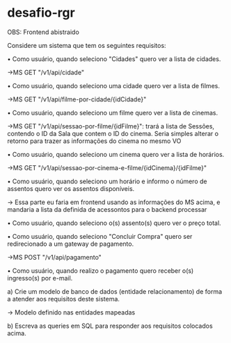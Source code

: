 # desafio-rgr


OBS: Frontend abistraido

Considere um sistema que tem os seguintes requisitos:

• Como usuário, quando seleciono "Cidades" quero ver a lista de cidades.

->MS GET "/v1/api/cidade"

• Como usuário, quando seleciono uma cidade quero ver a lista de filmes.

->MS GET "/v1/api/filme-por-cidade/{idCidade}"

• Como usuário, quando seleciono um filme quero ver a lista de cinemas.

->MS GET "/v1/api/sessao-por-filme/{idFilme}": trará a lista de Sessões, contendo o ID da Sala que contem o ID do cinema. Seria simples alterar o retorno para trazer as informações do cinema no mesmo VO

• Como usuário, quando seleciono um cinema quero ver a lista de horários.

->MS GET "/v1/api/sessao-por-cinema-e-filme/{idCinema}/{idFilme}"

• Como usuário, quando seleciono um horário e informo o número de assentos quero ver os assentos
disponíveis.

-> Essa parte eu faria em frontend  usando as informações do MS acima, e mandaria a lista da definida de acessontos para o backend processar

• Como usuário, quando seleciono o(s) assento(s) quero ver o preço total.

• Como usuário, quando seleciono "Concluir Compra" quero ser redirecionado a um gateway de
pagamento.

->MS POST "/v1/api/pagamento"

• Como usuário, quando realizo o pagamento quero receber o(s) ingresso(s) por e-mail.

a) Crie um modelo de banco de dados (entidade relacionamento) de forma a atender aos requisitos
deste sistema.

-> Modelo definido nas entidades mapeadas

b) Escreva as queries em SQL para responder aos requisitos colocados acima.

